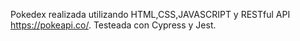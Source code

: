 Pokedex realizada utilizando HTML,CSS,JAVASCRIPT y RESTful API https://pokeapi.co/. Testeada con Cypress y Jest.

